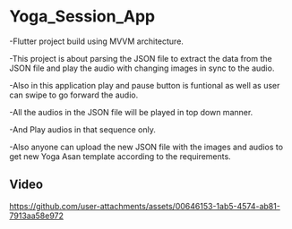 # Yoga_Session_App

-Flutter project build using MVVM architecture. 

-This project is about parsing the JSON file to extract the data from the JSON file and play the audio with changing images in sync to the audio. 

-Also in this application play and pause button is funtional as well as user can swipe to go forward the audio. 

-All the audios in the JSON file will be played in top down manner.

-And Play audios in that sequence only.

-Also anyone can upload the new JSON file with the images and audios to get new Yoga Asan template according to the requirements.





## Video
https://github.com/user-attachments/assets/00646153-1ab5-4574-ab81-7913aa58e972
